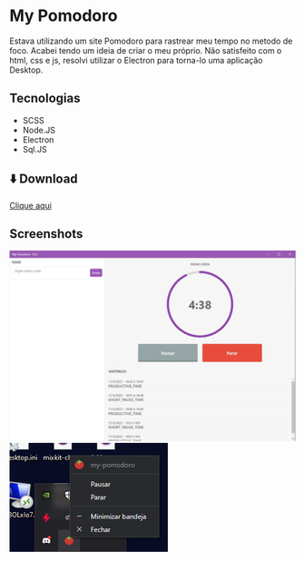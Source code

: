 # My Pomodoro

Estava utilizando um site Pomodoro para rastrear meu tempo no metodo de foco. Acabei tendo um ideia de criar o meu próprio. Não satisfeito com o html, css e js, resolvi utilizar o Electron para torna-lo uma aplicação Desktop.

## Tecnologias
* SCSS
* Node.JS
* Electron
* Sql.JS

## ⬇️ Download

[Clique aqui](https://github.com/marcoantonio0/My-Pomodoro/releases/download/v1.0.3/MyPomodoro-1.0.3.Setup.exe)

## Screenshots

![App Screenshot](https://github.com/marcoantonio0/My-Pomodoro/blob/master/scheenshorts/mypomodoro.png?raw=true)
![App Screenshot](https://github.com/marcoantonio0/My-Pomodoro/blob/master/scheenshorts/tray.png?raw=true)
